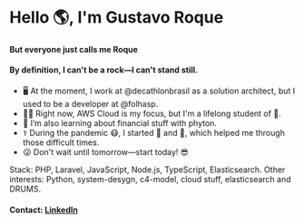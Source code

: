 # Hello :earth_americas:, I'm Gustavo Roque

#### But everyone just calls me **Roque**  
#### By definition, I can't be a rock—I can't stand still.  
- :desktop_computer: At the moment, I work at @decathlonbrasil as a solution architect, but I used to be a developer at @folhasp.  
- :student: Right now, AWS Cloud is my focus, but I'm a lifelong student of :drum:.  
- 🌱 I’m also learning about financial stuff with phyton.  
- :medical_symbol: During the pandemic :mask:, I started :running: and :bicyclist:, which helped me through those difficult times.  
- :stuck_out_tongue_winking_eye: Don't wait until tomorrow—start today! :sunglasses:  

Stack: PHP, Laravel, JavaScript, Node.js, TypeScript, Elasticsearch. Other interests: Python, system-desygn, c4-model, cloud stuff, elasticsearch and DRUMS.  

#### Contact: [LinkedIn](https://www.linkedin.com/in/gustavo-roque-706324b6/)  
